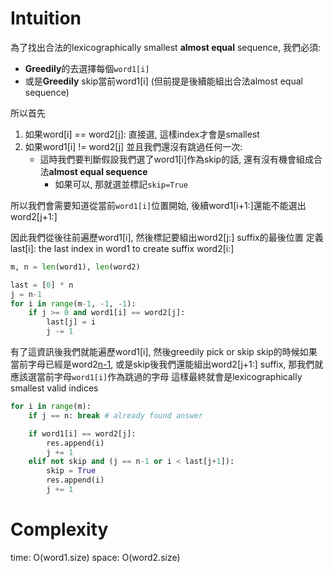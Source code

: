 # Intuition

為了找出合法的lexicographically smallest **almost equal** sequence, 我們必須:
- **Greedily**的去選擇每個`word1[i]`
- 或是**Greedily** skip當前word1[i] (但前提是後續能組出合法almost equal sequence)

所以首先
1. 如果word[i] == word2[j]: 直接選, 這樣index才會是smallest
2. 如果word1[i] != word2[j] 並且我們還沒有跳過任何一次:
   - 這時我們要判斷假設我們選了word1[i]作為skip的話, 還有沒有機會組成合法**almost equal sequence**
     - 如果可以, 那就選並標記`skip=True`

所以我們會需要知道從當前`word1[i]`位置開始, 後續word1[i+1:]還能不能選出word2[j+1:]

因此我們從後往前遍歷word1[i], 然後標記要組出word2[j:] suffix的最後位置
定義last[i]: the last index in word1 to create suffix word2[i:]

```py
m, n = len(word1), len(word2)

last = [0] * n
j = n-1
for i in range(m-1, -1, -1):
    if j >= 0 and word1[i] == word2[j]:
        last[j] = i
        j -= 1
```

有了這資訊後我們就能遍歷word1[i], 然後greedily pick or skip
skip的時候如果當前字母已經是word2[n-1](最後一個字母), 或是skip後我們還能組出word2[j+1:] suffix, 那我們就應該選當前字母`word1[i]`作為跳過的字母
這樣最終就會是lexicographically smallest valid indices

```py
for i in range(m):
    if j == n: break # already found answer

    if word1[i] == word2[j]:
        res.append(i)
        j += 1
    elif not skip and (j == n-1 or i < last[j+1]):
        skip = True
        res.append(i)
        j += 1
```

# Complexity

time: O(word1.size)
space: O(word2.size)